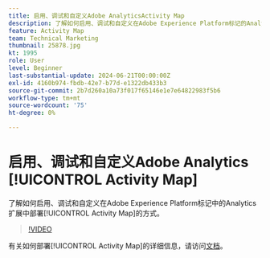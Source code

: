 ```yaml
---
title: 启用、调试和自定义Adobe AnalyticsActivity Map
description: 了解如何启用、调试和自定义在Adobe Experience Platform标记的Analytics扩展中部署Activity Map的方式。
feature: Activity Map
team: Technical Marketing
thumbnail: 25878.jpg
kt: 1995
role: User
level: Beginner
last-substantial-update: 2024-06-21T00:00:00Z
exl-id: 4160b974-fbdb-42e7-b77d-e1322db433b3
source-git-commit: 2b7d260a10a73f017f65146e1e7e64822983f5b6
workflow-type: tm+mt
source-wordcount: '75'
ht-degree: 0%

---
```


# 启用、调试和自定义Adobe Analytics [!UICONTROL Activity Map]

了解如何启用、调试和自定义在Adobe Experience Platform标记中的Analytics扩展中部署[!UICONTROL Activity Map]的方式。

>[!VIDEO](https://video.tv.adobe.com/v/25878?quality=12&learn=on)

有关如何部署[!UICONTROL Activity Map]的详细信息，请访问[文档](https://experienceleague.adobe.com/zh-hans/docs/analytics/analyze/activity-map/getting-started/activitymap-enable)。
